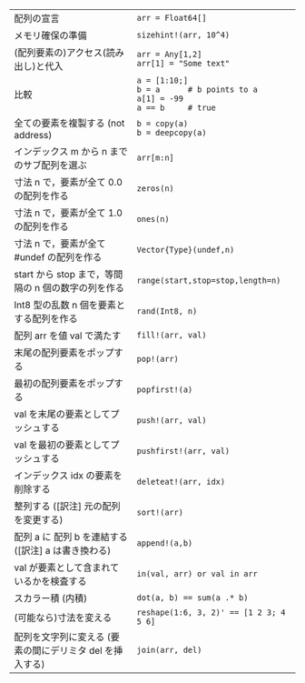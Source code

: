 |                                   |                                             |
| --------------------------------- | ------------------------------------------- |
| 配列の宣言            | `arr = Float64[]`                           |
| メモリ確保の準備                  | `sizehint!(arr, 10^4)`                      |
| (配列要素の)アクセス(読み出し)と代入        | `arr = Any[1,2]`<br>`arr[1] = "Some text"`  |
| 比較 | `a = [1:10;]`<br>`b = a      # b points to a`<br>`a[1] = -99`<br>`a == b     # true` |
| 全ての要素を複製する (not address)       | `b = copy(a)`<br>`b = deepcopy(a)`          |
| インデックス m から n までのサブ配列を選ぶ   | `arr[m:n]`                                  |
| 寸法 n で，要素が全て 0.0 の配列を作る    | `zeros(n)`                                  |
| 寸法 n で，要素が全て 1.0 の配列を作る        | `ones(n)`                                   |
| 寸法 n で，要素が全て #undef の配列を作る    | `Vector{Type}(undef,n)`                     |
| start から stop まで，等間隔の n 個の数字の列を作る | `range(start,stop=stop,length=n)` |
| Int8 型の乱数 n 個を要素とする配列を作る | `rand(Int8, n)`                             |
| 配列 arr を値 val で満たす   | `fill!(arr, val)`                           |
| 末尾の配列要素をポップする         | `pop!(arr)`                                 |
| 最初の配列要素をポップする                 | `popfirst!(a)`                              |
| val を末尾の要素としてプッシュする  | `push!(arr, val)`                           |
| val を最初の要素としてプッシュする         | `pushfirst!(arr, val)`                      |
| インデックス idx の要素を削除する  | `deleteat!(arr, idx)`                       |
| 整列する ([訳注] 元の配列を変更する)     | `sort!(arr)`                                |
| 配列 a に 配列 b を連結する ([訳注] a は書き換わる)      | `append!(a,b)`                              |
| val が要素として含まれているかを検査する | `in(val, arr) or val in arr`                |
| スカラー積 (内積)    | `dot(a, b) == sum(a .* b)`                  |
| (可能なら)寸法を変える  | `reshape(1:6, 3, 2)' == [1 2 3; 4 5 6]`     |
| 配列を文字列に変える (要素の間にデリミタ del を挿入する) | `join(arr, del)`              |
